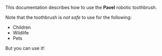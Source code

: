 This documentation describes how to use the **Pavel** robotic toothbrush.

Note that the toothbrush is *not safe* to use for the following:
- Children
- Wildlife
- Pets

But you can use it!

